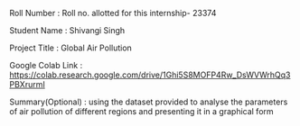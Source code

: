 Roll Number       : Roll no. allotted for this internship- 23374
                       
Student Name      :   Shivangi Singh

Project Title     : Global Air Pollution 

Google Colab Link : https://colab.research.google.com/drive/1Ghi5S8MOFP4Rw_DsWVWrhQq3PBXrurmI 

Summary(Optional) :  using the dataset provided to analyse the parameters of air pollution of different regions and presenting it in a graphical form
